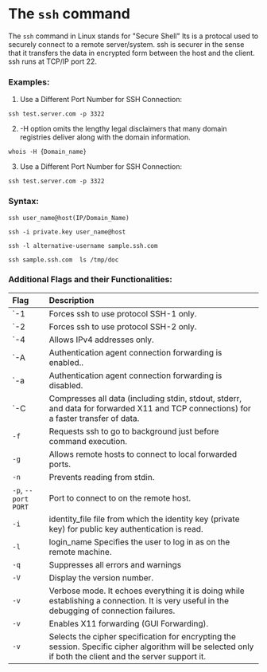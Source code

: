 # The `ssh` command

The `ssh` command in Linux stands for "Secure Shell" Its is a protocal used to securely connect to a remote server/system. ssh is securer in the sense that it transfers the data in encrypted form between the host and the client. ssh runs at TCP/IP port 22.

### Examples:

1. Use a Different Port Number for SSH Connection: 	

```
ssh test.server.com -p 3322
```

2. -H option omits the lengthy legal disclaimers that many domain registries deliver along with the domain information.

```
whois -H {Domain_name}
```

3. Use a Different Port Number for SSH Connection: 	

```
ssh test.server.com -p 3322
```

### Syntax:

```
ssh user_name@host(IP/Domain_Name)
```
```
ssh -i private.key user_name@host
```
```
ssh -l alternative-username sample.ssh.com
```
```
ssh sample.ssh.com  ls /tmp/doc
```


### Additional Flags and their Functionalities:

|**Flag**   |**Description**   |
|:---|:---|
|`-1|Forces ssh to use protocol SSH-1 only.|
|`-2|Forces ssh to use protocol SSH-2 only.|
|`-4|Allows IPv4 addresses only.|
|`-A|Authentication agent connection forwarding is enabled..|
|`-a|Authentication agent connection forwarding is disabled.|
|`-C|Compresses all data (including stdin, stdout, stderr, and data for forwarded X11 and TCP connections) for a faster transfer of data.|
|`-f`|Requests ssh to go to background just before command execution.|
|`-g`|Allows remote hosts to connect to local forwarded ports.|
|`-n`|Prevents reading from stdin.|
|`-p`, `--port PORT`|Port to connect to on the remote host.|
|`-i`|identity_file file from which the identity key (private key) for public key authentication is read.|
|`-l`|login_name Specifies the user to log in as on the remote machine.|
|`-q`|Suppresses all errors and warnings|
|`-V`|Display the version number.|
|`-v`|Verbose mode. It echoes everything it is doing while establishing a connection. It is very useful in the debugging of connection failures.|
|`-v`|Enables X11 forwarding (GUI Forwarding).|
|`-v`|Selects the cipher specification for encrypting the session. Specific cipher algorithm will be selected only if both the client and the server support it.|
